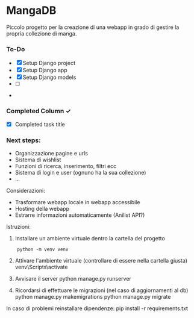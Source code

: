 # MangaDB
Piccolo progetto per la creazione di una webapp in grado di gestire la propria collezione di manga.

### To-Do
- [X] Setup Django project
- [X] Setup Django app
- [X] Setup Django models
- [ ] 
- 

### Completed Column ✓
- [x] Completed task title  

### Next steps:
- Organizzazione pagine e urls
- Sistema di wishlist
- Funzioni di ricerca, inserimento, filtri ecc
- Sistema di login e user (ognuno ha la sua collezione)
- ...
 

Considerazioni:
- Trasformare webapp locale in webapp accessibile
- Hosting della webapp
- Estrarre informazioni automaticamente (Anilist API?)
 
Istruzioni:
1. Installare un ambiente virtuale dentro la cartella del progetto
```
    python -m venv venv
```
2. Attivare l'ambiente virtuale (controllare di essere nella cartella giusta)
    venv\Scripts\activate

3. Avvisare il server 
    python manage.py runserver

4. Ricordarsi di effettuare le migrazioni (nel caso di aggiornamenti al db)
    python manage.py makemigrations
    python manage.py migrate

In caso di problemi reinstallare dipendenze:
    pip install -r requirements.txt
